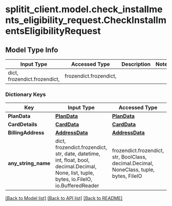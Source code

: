 # splitit_client.model.check_installments_eligibility_request.CheckInstallmentsEligibilityRequest

## Model Type Info
Input Type | Accessed Type | Description | Notes
------------ | ------------- | ------------- | -------------
dict, frozendict.frozendict,  | frozendict.frozendict,  |  | 

### Dictionary Keys
Key | Input Type | Accessed Type | Description | Notes
------------ | ------------- | ------------- | ------------- | -------------
**PlanData** | [**PlanData**](PlanData.md) | [**PlanData**](PlanData.md) |  | [optional] 
**CardDetails** | [**CardData**](CardData.md) | [**CardData**](CardData.md) |  | [optional] 
**BillingAddress** | [**AddressData**](AddressData.md) | [**AddressData**](AddressData.md) |  | [optional] 
**any_string_name** | dict, frozendict.frozendict, str, date, datetime, int, float, bool, decimal.Decimal, None, list, tuple, bytes, io.FileIO, io.BufferedReader | frozendict.frozendict, str, BoolClass, decimal.Decimal, NoneClass, tuple, bytes, FileIO | any string name can be used but the value must be the correct type | [optional]

[[Back to Model list]](../../README.md#documentation-for-models) [[Back to API list]](../../README.md#documentation-for-api-endpoints) [[Back to README]](../../README.md)

